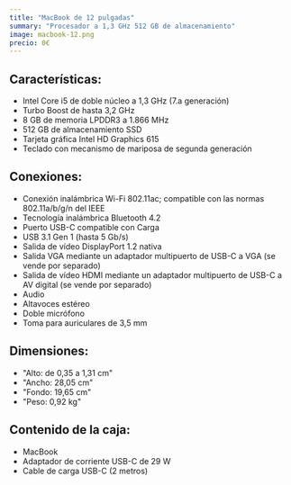 ```yaml
---
title: "MacBook de 12 pulgadas"
summary: "Procesador a 1,3 GHz 512 GB de almacenamiento"
image: macbook-12.png
precio: 0€
---
```


## Características:

  - Intel Core i5 de doble núcleo a 1,3 GHz (7.a generación)
  - Turbo Boost de hasta 3,2 GHz
  - 8 GB de memoria LPDDR3 a 1.866 MHz
  - 512 GB de almacenamiento SSD
  - Tarjeta gráfica Intel HD Graphics 615
  - Teclado con mecanismo de mariposa de segunda generación

## Conexiones:

  - Conexión inalámbrica Wi-Fi 802.11ac; compatible con las normas 802.11a/b/g/n del IEEE
  - Tecnología inalámbrica Bluetooth 4.2
  - Puerto USB-C compatible con Carga
  - USB 3.1 Gen 1 (hasta 5 Gb/s)
  - Salida de vídeo DisplayPort 1.2 nativa
  - Salida VGA mediante un adaptador multipuerto de USB-C a VGA (se vende por separado)
  - Salida de vídeo HDMI mediante un adaptador multipuerto de USB-C a AV digital (se vende por separado)
  - Audio
  - Altavoces estéreo
  - Doble micrófono
  - Toma para auriculares de 3,5 mm

## Dimensiones:
  - "Alto: de 0,35 a 1,31 cm"
  - "Ancho: 28,05 cm"
  - "Fondo: 19,65 cm"
  - "Peso: 0,92 kg"

## Contenido de la caja:

  - MacBook
  - Adaptador de corriente USB-C de 29 W
  - Cable de carga USB-C (2 metros)
